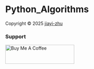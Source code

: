 <h1>Python_Algorithms</h1>
<p> Copyright © 2025 <a href="https://github.com/zhu7055">jiayi-zhu</a></p>
<h3 align=left>Support</h3>
<a href="https://www.buymeacoffee.com/zhuj70553" target="_blank"><img src="https://cdn.buymeacoffee.com/buttons/v2/default-yellow.png" alt="Buy Me A Coffee" style="height: 60px !important;width: 217px !important;" ></a>
